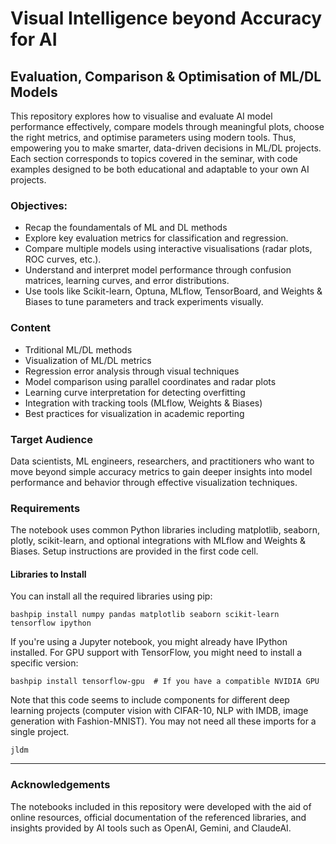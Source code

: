 # Visual Intelligence beyond Accuracy for AI
## Evaluation, Comparison & Optimisation of ML/DL Models
This repository explores how to visualise and evaluate AI model performance effectively, compare models through meaningful plots, choose the right metrics, and optimise parameters using modern tools. Thus, empowering you to make smarter, data-driven decisions in ML/DL projects.
Each section corresponds to topics covered in the seminar, with code examples designed to be both educational and adaptable to your own AI projects.

### Objectives:
  * Recap the foundamentals of ML and DL methods
  * Explore key evaluation metrics for classification and regression.
  * Compare multiple models using interactive visualisations (radar plots, ROC curves, etc.).
  * Understand and interpret model performance through confusion matrices, learning curves, and error distributions.
  * Use tools like Scikit-learn, Optuna, MLflow, TensorBoard, and Weights & Biases to tune parameters and track experiments visually.

### Content
* Trditional ML/DL methods
* Visualization of ML/DL metrics
* Regression error analysis through visual techniques
* Model comparison using parallel coordinates and radar plots
* Learning curve interpretation for detecting overfitting
* Integration with tracking tools (MLflow, Weights & Biases)
* Best practices for visualization in academic reporting

### Target Audience
Data scientists, ML engineers, researchers, and practitioners who want to move beyond simple accuracy metrics to gain deeper insights into model performance and behavior through effective visualization techniques.

### Requirements
The notebook uses common Python libraries including matplotlib, seaborn, plotly, scikit-learn, and optional integrations with MLflow and Weights & Biases. Setup instructions are provided in the first code cell.

#### Libraries to Install
You can install all the required libraries using pip:
```
bashpip install numpy pandas matplotlib seaborn scikit-learn tensorflow ipython
```
If you're using a Jupyter notebook, you might already have IPython installed. For GPU support with TensorFlow, you might need to install a specific version:
```
bashpip install tensorflow-gpu  # If you have a compatible NVIDIA GPU
```
Note that this code seems to include components for different deep learning projects (computer vision with CIFAR-10, NLP with IMDB, image generation with Fashion-MNIST). You may not need all these imports for a single project.

`jldm`

---

### Acknowledgements
The notebooks included in this repository were developed with the aid of online resources, official documentation of the referenced libraries, and insights provided by AI tools such as OpenAI, Gemini, and ClaudeAI.
